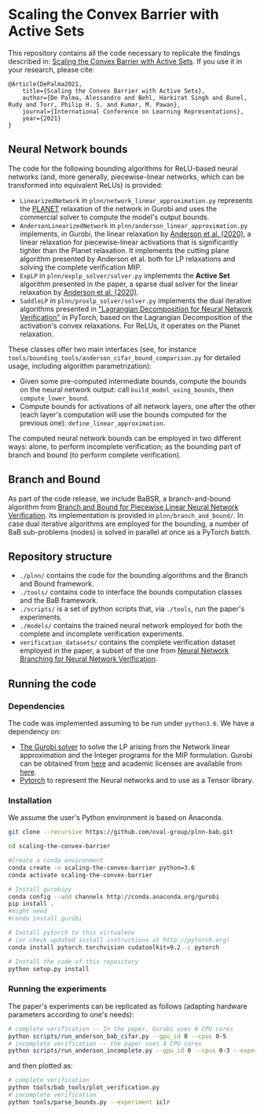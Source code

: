 # Scaling the Convex Barrier with Active Sets

This repository contains all the code necessary to replicate the findings described in: [Scaling the Convex Barrier with Active Sets](https://openreview.net/pdf?id=uQfOy7LrlTR).
If you use it in your research, please cite:

```
@Article{DePalma2021,
    title={Scaling the Convex Barrier with Active Sets},
    author={De Palma, Alessandro and Behl, Harkirat Singh and Bunel, Rudy and Torr, Philip H. S. and Kumar, M. Pawan},
    journal={International Conference on Learning Representations},
    year={2021}
}
```

## Neural Network bounds
The code for the following bounding algorithms for ReLU-based neural networks (and,
more generally, piecewise-linear networks, which can be transformed into equivalent ReLUs) is provided:
- `LinearizedNetwork` in `plnn/network_linear_approximation.py` represents the [PLANET](https://github.com/progirep/planet) relaxation of the network in Gurobi
and uses the commercial solver to compute the model's output bounds.
- `AndersonLinearizedNetwork` in `plnn/anderson_linear_approximation.py` implements, in Gurobi, the linear relaxation by [Anderson et al. (2020)](https://arxiv.org/abs/1811.01988),
a linear relaxation for piecewise-linear activations that is significantly tighter than the Planet relaxation.
It implements the cutting plane algorithm presented by Anderson et al. both for LP relaxations and solving the complete verification MIP.
- `ExpLP` in `plnn/explp_solver/solver.py` implements the **Active Set** algorithm presented in the paper, a
sparse dual solver for the linear relaxation by [Anderson et al. (2020)](https://arxiv.org/abs/1811.01988).
- `SaddleLP` in `plnn/proxlp_solver/solver.py` implements the dual iterative algorithms presented in
["Lagrangian Decomposition for Neural Network Verification"](https://arxiv.org/abs/2002.10410) in PyTorch, based on the Lagrangian Decomposition of the activation's
convex relaxations. For ReLUs, it operates on the Planet relaxation.

These classes offer two main interfaces (see, for instance `tools/bounding_tools/anderson_cifar_bound_comparison.py` for detailed
usage, including algorithm parametrization):
- Given some pre-computed intermediate bounds, compute the bounds on the neural network output:
call `build_model_using_bounds`, then `compute_lower_bound`.
- Compute bounds for activations of all network layers, one after the other (each layer's computation will use the
bounds computed for the previous one): `define_linear_approximation`.

The computed neural network bounds can be employed in two different ways: alone, to perform incomplete
verification; as the bounding part of branch and bound (to perform complete verification).

## Branch and Bound

As part of the code release, we include BaBSR, a branch-and-bound algorithm from [Branch and Bound for Piecewise Linear Neural Network Verification](http://www.jmlr.org/papers/v21/19-468.html).
Its implementation is provided in `plnn/branch_and_bound/`.
In case dual iterative algorithms are employed for the bounding, a number of BaB sub-problems (nodes) is solved in
parallel at once as a PyTorch batch.

## Repository structure
* `./plnn/` contains the code for the bounding algorithms and the Branch and Bound framework.
* `./tools/` contains code to interface the bounds computation classes and the BaB framework.
* `./scripts/` is a set of python scripts that, via `./tools`, run the paper's experiments.
* `./models/` contains the trained neural network employed for both the complete and incomplete verification experiments.
* `verification_datasets/` contains the complete verification dataset employed in the paper, a subset of the one from [Neural Network Branching for Neural Network Verification](https://openreview.net/pdf?id=B1evfa4tPB).

## Running the code
### Dependencies
The code was implemented assuming to be run under `python3.6`.
We have a dependency on:
* [The Gurobi solver](http://www.gurobi.com/) to solve the LP arising from the
Network linear approximation and the Integer programs for the MIP formulation.
Gurobi can be obtained
from [here](http://www.gurobi.com/downloads/gurobi-optimizer) and academic
licenses are available
from [here](http://www.gurobi.com/academia/for-universities).
* [Pytorch](http://pytorch.org/) to represent the Neural networks and to use as
  a Tensor library.


### Installation
We assume the user's Python environment is based on Anaconda.

```bash
git clone --recursive https://github.com/oval-group/plnn-bab.git

cd scaling-the-convex-barrier

#Create a conda environment
conda create -n scaling-the-convex-barrier python=3.6
conda activate scaling-the-convex-barrier

# Install gurobipy
conda config --add channels http://conda.anaconda.org/gurobi
pip install .
#might need
#conda install gurobi

# Install pytorch to this virtualenv
# (or check updated install instructions at http://pytorch.org)
conda install pytorch torchvision cudatoolkit=9.2 -c pytorch

# Install the code of this repository
python setup.py install
```

### Running the experiments
The paper's experiments can be replicated as follows (adapting hardware parameters according to one's needs):

```bash
# complete verification -- In the paper, Gurobi uses 6 CPU cores
python scripts/run_anderson_bab_cifar.py --gpu_id 0 --cpus 0-5
# incomplete verification -- the paper uses 4 CPU cores
python scripts/run_anderson_incomplete.py --gpu_id 0 --cpus 0-3 --experiment all
```

and then plotted as:
```bash
# complete verification
python tools/bab_tools/plot_verification.py
# incomplete verification
python tools/parse_bounds.py --experiment iclr
```
